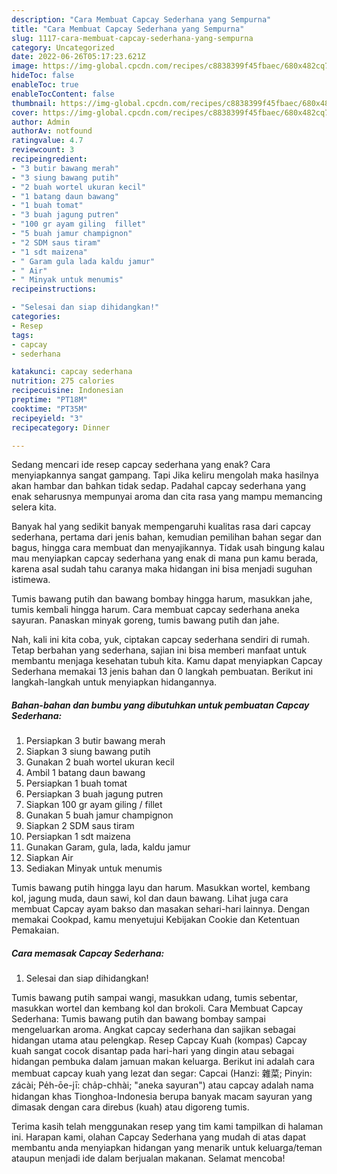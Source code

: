 ```yaml
---
description: "Cara Membuat Capcay Sederhana yang Sempurna"
title: "Cara Membuat Capcay Sederhana yang Sempurna"
slug: 1117-cara-membuat-capcay-sederhana-yang-sempurna
category: Uncategorized
date: 2022-06-26T05:17:23.621Z
image: https://img-global.cpcdn.com/recipes/c8838399f45fbaec/680x482cq70/capcay-sederhana-foto-resep-utama.jpg
hideToc: false
enableToc: true
enableTocContent: false
thumbnail: https://img-global.cpcdn.com/recipes/c8838399f45fbaec/680x482cq70/capcay-sederhana-foto-resep-utama.jpg
cover: https://img-global.cpcdn.com/recipes/c8838399f45fbaec/680x482cq70/capcay-sederhana-foto-resep-utama.jpg
author: Admin
authorAv: notfound
ratingvalue: 4.7
reviewcount: 3
recipeingredient:
- "3 butir bawang merah"
- "3 siung bawang putih"
- "2 buah wortel ukuran kecil"
- "1 batang daun bawang"
- "1 buah tomat"
- "3 buah jagung putren"
- "100 gr ayam giling  fillet"
- "5 buah jamur champignon"
- "2 SDM saus tiram"
- "1 sdt maizena"
- " Garam gula lada kaldu jamur"
- " Air"
- " Minyak untuk menumis"
recipeinstructions:

- "Selesai dan siap dihidangkan!"
categories:
- Resep
tags:
- capcay
- sederhana

katakunci: capcay sederhana 
nutrition: 275 calories
recipecuisine: Indonesian
preptime: "PT18M"
cooktime: "PT35M"
recipeyield: "3"
recipecategory: Dinner

---
```



Sedang mencari ide resep capcay sederhana yang enak? Cara menyiapkannya sangat gampang. Tapi Jika keliru mengolah maka hasilnya akan hambar dan bahkan tidak sedap. Padahal capcay sederhana yang enak seharusnya mempunyai aroma dan cita rasa yang mampu memancing selera kita.


Banyak hal yang sedikit banyak mempengaruhi kualitas rasa dari capcay sederhana, pertama dari jenis bahan, kemudian pemilihan bahan segar dan bagus, hingga cara membuat dan menyajikannya. Tidak usah bingung kalau mau menyiapkan capcay sederhana yang enak di mana pun kamu berada, karena asal sudah tahu caranya maka hidangan ini bisa menjadi suguhan istimewa.

Tumis bawang putih dan bawang bombay hingga harum, masukkan jahe, tumis kembali hingga harum. Cara membuat capcay sederhana aneka sayuran. Panaskan minyak goreng, tumis bawang putih dan jahe.


Nah, kali ini kita coba, yuk, ciptakan capcay sederhana sendiri di rumah. Tetap berbahan yang sederhana, sajian ini bisa memberi manfaat untuk membantu menjaga kesehatan tubuh kita. Kamu dapat menyiapkan Capcay Sederhana memakai 13 jenis bahan dan 0 langkah pembuatan. Berikut ini langkah-langkah untuk menyiapkan hidangannya.

<!--inarticleads1-->

##### Bahan-bahan dan bumbu yang dibutuhkan untuk pembuatan Capcay Sederhana:

1. Persiapkan 3 butir bawang merah
1. Siapkan 3 siung bawang putih
1. Gunakan 2 buah wortel ukuran kecil
1. Ambil 1 batang daun bawang
1. Persiapkan 1 buah tomat
1. Persiapkan 3 buah jagung putren
1. Siapkan 100 gr ayam giling / fillet
1. Gunakan 5 buah jamur champignon
1. Siapkan 2 SDM saus tiram
1. Persiapkan 1 sdt maizena
1. Gunakan  Garam, gula, lada, kaldu jamur
1. Siapkan  Air
1. Sediakan  Minyak untuk menumis


Tumis bawang putih hingga layu dan harum. Masukkan wortel, kembang kol, jagung muda, daun sawi, kol dan daun bawang. Lihat juga cara membuat Capcay ayam bakso dan masakan sehari-hari lainnya. Dengan memakai Cookpad, kamu menyetujui Kebijakan Cookie dan Ketentuan Pemakaian. 

<!--inarticleads2-->

##### Cara memasak Capcay Sederhana:


1. Selesai dan siap dihidangkan!

Tumis bawang putih sampai wangi, masukkan udang, tumis sebentar, masukkan wortel dan kembang kol dan brokoli. Cara Membuat Capcay Sederhana: Tumis bawang putih dan bawang bombay sampai mengeluarkan aroma. Angkat capcay sederhana dan sajikan sebagai hidangan utama atau pelengkap. Resep Capcay Kuah (kompas) Capcay kuah sangat cocok disantap pada hari-hari yang dingin atau sebagai hidangan pembuka dalam jamuan makan keluarga. Berikut ini adalah cara membuat capcay kuah yang lezat dan segar: Capcai (Hanzi: 雜菜; Pinyin: zácài; Pe̍h-ōe-jī: cha̍p-chhài; &#34;aneka sayuran&#34;) atau capcay adalah nama hidangan khas Tionghoa-Indonesia berupa banyak macam sayuran yang dimasak dengan cara direbus (kuah) atau digoreng tumis. 

Terima kasih telah menggunakan resep yang tim kami tampilkan di halaman ini. Harapan kami, olahan Capcay Sederhana yang mudah di atas dapat membantu anda menyiapkan hidangan yang menarik untuk keluarga/teman ataupun menjadi ide dalam berjualan makanan. Selamat mencoba!
